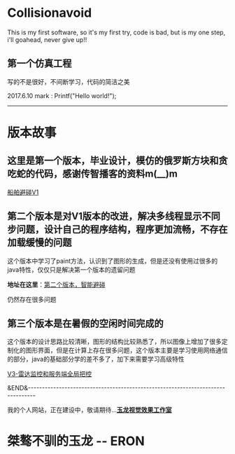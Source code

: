 # Collisionavoid
This is my first software, so it's my first try, code is bad, but is my one step, i'll goahead, never give up!!
## 第一个仿真工程
写的不是很好，不间断学习，代码的简洁之美

2017.6.10 mark : Printf("Hello world!");

---

# 版本故事

## 这里是第一个版本，毕业设计，模仿的俄罗斯方块和贪吃蛇的代码，感谢传智播客的资料m(__)m
[船舶避碰V1](https://github.com/NAVERON/Collisionavoid)

## 第二个版本是对V1版本的改进，解决多线程显示不同步问题，设计自己的程序结构，程序更加流畅，不存在加载缓慢的问题

这个版本中学习了paint方法，认识到了图形的生成，但是还没有使用过很多的java特性，仅仅只是解决第一个版本的遗留问题

**地址在这里**：[第二个版本，智能避碰](https://github.com/NAVERON/SmartAvoidingCollision)

仍然存在很多问题

## 第三个版本是在暑假的空闲时间完成的

这个版本的设计思路比较清晰，图形的结构比较熟悉了，所以图像上增加了很多定制化的图形界面，但是在计算上存在很多问题，这个版本主要是学习使用网络通信的部分，java的基础部分学的差不多了，加下来需要学习高级特性

[V3-雷达监控和服务端全局把控](https://github.com/NAVERON/RadarNavigation)

&END&--------------------------------------------------------------------------------

我的个人网站，正在建设中，敬请期待...[**玉龙视觉效果工作室**](https://naveron.github.io/)

# 桀骜不驯的玉龙 -- ERON
